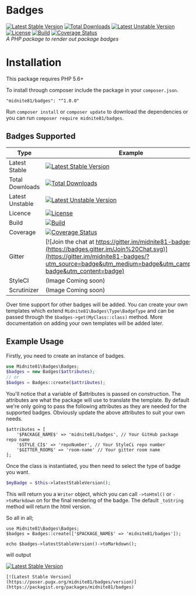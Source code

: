 # Badges 
[![Latest Stable Version](https://poser.pugx.org/midnite81/badges/version)](https://packagist.org/packages/midnite81/badges) [![Total Downloads](https://poser.pugx.org/midnite81/badges/downloads)](https://packagist.org/packages/midnite81/badges) [![Latest Unstable Version](https://poser.pugx.org/midnite81/badges/v/unstable)](https://packagist.org/packages/midnite81/badges) [![License](https://poser.pugx.org/midnite81/badges/license.svg)](https://packagist.org/packages/midnite81/badges) [![Build](https://travis-ci.org/midnite81/badges.svg?branch=master)](https://travis-ci.org/midnite81/badges) [![Coverage Status](https://coveralls.io/repos/github/midnite81/badges/badge.svg?branch=master)](https://coveralls.io/github/midnite81/badges?branch=master)   
_A PHP package to render out package badges_

# Installation

This package requires PHP 5.6+  

To install through composer include the package in your `composer.json`.

    "midnite81/badges": "^1.0.0"

Run `composer install` or `composer update` to download the dependencies or you can 
run `composer require midnite81/badges`.

## Badges Supported

| Type             | Example                                                                                                                                                    |
|------------------|------------------------------------------------------------------------------------------------------------------------------------------------------------|
|Latest Stable     |[![Latest Stable Version](https://poser.pugx.org/midnite81/badges/version)](https://packagist.org/packages/midnite81/badges)                                |
|Total Downloads   |[![Total Downloads](https://poser.pugx.org/midnite81/badges/downloads)](https://packagist.org/packages/midnite81/badges)                                    |
|Latest Unstable   |[![Latest Unstable Version](https://poser.pugx.org/midnite81/badges/v/unstable)](https://packagist.org/packages/midnite81/badges)                           |
|Licence           |[![License](https://poser.pugx.org/midnite81/badges/license.svg)](https://packagist.org/packages/midnite81/badges)                                          |
|Build             |[![Build](https://travis-ci.org/midnite81/badges.svg?branch=master)](https://travis-ci.org/midnite81/badges)                                                |
|Coverage          |[![Coverage Status](https://coveralls.io/repos/github/midnite81/badges/badge.svg?branch=master)](https://coveralls.io/github/midnite81/badges?branch=master)|
|Gitter            |[![Join the chat at https://gitter.im/midnite81-badges](https://badges.gitter.im/Join%20Chat.svg)](https://gitter.im/midnite81-badges/?utm_source=badge&utm_medium=badge&utm_campaign=pr-badge&utm_content=badge)                                                                                                                                              |
|StyleCI           |(Image Coming soon)                                                                                                                                         |
|Scrutinizer       |(Image Coming soon)                                                                                                                                         |

Over time support for other badges will be added. You can create your own templates which extend 
`Midnite81\Badges\Type\BadgeType` and can be passed through the `$badges->get(MyClass::class)` method. More 
documentation on adding your own templates will be added later.

## Example Usage

Firstly, you need to create an instance of badges. 

```php
use Midnite81\Badges\Badges;
$badges = new Badges($attributes);
// or 
$badges = Badges::create($attributes);
```

You'll notice that a variable of $attributes is passed on construction. The attributes are what the package will use
to translate the template. By default we're only going to pass the following attributes as they are needed for the 
supported badges. Obviously update the above attributes to suit your own needs. 

```
$attributes = [
    '$PACKAGE_NAME$' => 'midnite81/badges', // Your GitHub package repo name
    '$STYLE_CI$' => 'repoNumber', // Your StyleCi repo number
    '$GITTER_ROOM$' => 'room-name' // Your gitter room name
];
```

Once the class is instantiated, you then need to select the type of badge you want. 

```php
$myBadge = $this->latestStableVersion();
```

This will return you a `Writer` object, which you can call `->toHtml()` or `->toMarkdown` on for the final rendering 
of the badge. The default `_toString` method will return the html version.

So all in all; 

```
use Midnite81\Badges\Badges;
$badges = Badges::create(['$PACKAGE_NAME$' => 'midnite81/badges']); 

echo $badges->latestStableVersion()->toMarkdown(); 
```
will output

[![Latest Stable Version](https://poser.pugx.org/midnite81/badges/version)](https://packagist.org/packages/midnite81/badges)    

`[![Latest Stable Version](https://poser.pugx.org/midnite81/badges/version)](https://packagist.org/packages/midnite81/badges)` 
